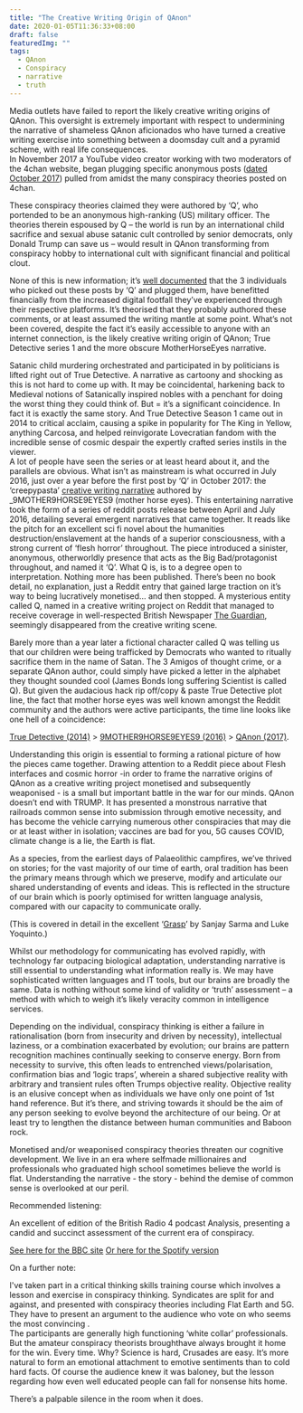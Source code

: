 ```yaml
---
title: "The Creative Writing Origin of QAnon"
date: 2020-01-05T11:36:33+08:00
draft: false
featuredImg: ""
tags: 
  - QAnon
  - Conspiracy
  - narrative
  - truth
---
```



Media outlets have failed to report the likely creative writing origins of QAnon.  This oversight is extremely important with respect to undermining the narrative of shameless QAnon aficionados who have turned a creative writing exercise into something between a doomsday cult and a pyramid scheme, with real life consequences.  
In November 2017 a YouTube video creator working with two moderators of the 4chan website, began plugging specific anonymous posts ([dated October 2017](https://nymag.com/intelligencer/2017/12/qanon-4chan-the-storm-conspiracy-explained.html)) pulled from amidst the many conspiracy theories posted on 4chan.

These conspiracy theories claimed they were authored by ‘Q’, who portended to be an anonymous high-ranking (US) military officer.  The theories therein espoused by Q – the world is run by an international child sacrifice and sexual abuse satanic cult controlled by senior democrats, only Donald Trump can save us – would result in QAnon transforming from conspiracy hobby to international cult with significant financial and political clout.

None of this is new information; it’s [well documented](https://www.nbcnews.com/tech/tech-news/how-three-conspiracy-theorists-took-q-sparked-qanon-n900531) that the 3 individuals who picked out these posts by ‘Q’ and plugged them, have benefitted financially from the increased digital footfall they’ve experienced through their respective platforms.  It’s theorised that they probably authored these comments, or at least assumed the writing mantle at some point.  What’s not been covered, despite the fact it’s easily accessible to anyone with an internet connection, is the likely creative writing origin of QAnon; True Detective series 1 and the more obscure MotherHorseEyes narrative.

Satanic child murdering orchestrated and participated in by politicians is lifted right out of True Detective.  A narrative as cartoony and shocking as this is not hard to come up with.  It may be coincidental, harkening back to Medieval notions of Satanically inspired nobles with a penchant for doing the worst thing they could think of.  But = it’s a significant coincidence.   In fact it is exactly the same story.  And True Detective Season 1 came out in 2014 to critical acclaim, causing a spike in popularity for The King in Yellow, anything Carcosa, and helped reinvigorate Lovecratian fandom with the incredible sense of cosmic despair the expertly crafted series instils in the viewer.  
A lot of people have seen the series or at least heard about it, and the parallels are obvious.  What isn’t as mainstream is what occurred in July 2016, just over a year before the first post by ‘Q’ in October 2017: the ‘creepypasta’ [creative writing narrative](https://www.reddit.com/r/9M9H9E9/wiki/narrative) authored by _9MOTHER9HORSE9EYES9 (mother horse eyes).
This entertaining narrative took the form of a series of reddit posts release between April and July 2016, detailing several emergent narratives that came together.  It reads like the pitch for an excellent sci fi novel about the humanities destruction/enslavement at the hands of a superior consciousness, with a strong current of ‘flesh horror’ throughout.  The piece introduced a sinister, anonymous, otherworldly presence that acts as the Big Bad/protagonist throughout, and named it ‘Q’.  What Q is, is to a degree open to interpretation.  Nothing more has been published.  There’s been no book detail, no explanation, just a Reddit entry that gained large traction on it’s way to being lucratively monetised… and then stopped.  A mysterious entity called Q, named in a creative writing project on Reddit that managed to receive coverage in well-respected British Newspaper [The Guardian](https://www.theguardian.com/technology/2016/may/05/9mother9horse9eyes9-the-mysterious-tale-terrifying-reddit), seemingly disappeared from the creative writing scene.

Barely more than a year later a fictional character called Q was telling us that our children were being trafficked by Democrats who wanted to ritually sacrifice them in the name of Satan.  The 3 Amigos of thought crime, or a separate QAnon author, could simply have picked a letter in the alphabet they thought sounded cool (James Bonds long suffering Scientist is called Q).  But given the audacious hack rip off/copy & paste True Detective plot line, the fact that mother horse eyes was well known amongst the Reddit community and the authors were active participants, the time line looks like one hell of a coincidence: 

[True Detective (2014)](https://en.wikipedia.org/wiki/True_Detective_(season_1)) > [9MOTHER9HORSE9EYES9 (2016)](https://www.reddit.com/r/9M9H9E9/wiki/narrative) > [QAnon (2017)](https://www.wsj.com/articles/what-is-qanon-what-we-know-about-the-conspiracy-theory-11597694801).

Understanding this origin is essential to forming a rational picture of how the pieces came together.  Drawing attention to a Reddit piece about Flesh interfaces and cosmic horror -in order to frame the narrative origins of QAnon as a creative writing project monetised and subsequently weaponised - is a small but important battle in the war for our minds.  QAnon doesn’t end with TRUMP.  It has presented a monstrous narrative that railroads common sense into submission through emotive necessity, and has become the vehicle carrying numerous other conspiracies that may die or at least wither in isolation; vaccines are bad for you, 5G causes COVID, climate change is a lie, the Earth is flat.  

As a species, from the earliest days of Palaeolithic campfires, we’ve thrived on stories; for the vast majority of our time of earth, oral tradition has been the primary means through which we preserve, modify and articulate our shared understanding of events and ideas.  This is reflected in the structure of our brain which is poorly optimised for written language analysis, compared with our capacity to communicate orally.  

(This is covered in detail in the excellent ‘[Grasp](https://www.penguinrandomhouse.com/books/546526/grasp-by-sanjay-sarma-with-luke-yoquinto/)’ by Sanjay Sarma and Luke Yoquinto.)

Whilst our methodology for communicating has evolved rapidly, with technology far outpacing biological adaptation, understanding narrative is still essential to understanding what information really is.  We may have sophisticated written languages and IT tools, but our brains are broadly the same.  Data is nothing without some kind of validity or ‘truth’ assessment – a method with which to weigh it’s likely veracity common in intelligence services. 

Depending on the individual, conspiracy thinking is either a failure in rationalisation (born from insecurity and driven by necessity), intellectual laziness, or a combination exacerbated by evolution;  our brains are pattern recognition machines continually seeking to conserve energy.  Born from necessity to survive, this often leads to entrenched views/polarisation, confirmation bias and ‘logic traps’, wherein a shared subjective reality with arbitrary and transient rules often Trumps objective reality.  Objective reality is an elusive concept when as individuals we have only one point of 1st hand reference.  But it’s there, and striving towards it should be the aim of any person seeking to evolve beyond the architecture of our being.  Or at least try to lengthen the distance between human communities and Baboon rock.

Monetised and/or weaponised conspiracy theories threaten our cognitive development.  We live in an era where selfmade millionaires and professionals who graduated high school sometimes believe the world is flat.  Understanding the narrative - the story - behind the demise of common sense is overlooked at our peril.




Recommended listening:

An excellent of edition of the British Radio 4 podcast Analysis, presenting a candid and succinct assessment of the current era of conspiracy.

[See here for the BBC site](https://www.bbc.co.uk/programmes/b006r4vz/topics/Conspiracy_theories)
[Or here for the Spotify version](https://open.spotify.com/episode/50s0eEu3Fa0wodmHsDlhhY)






On a further note:

I've taken part in a critical thinking skills training course which involves a lesson and exercise in conspiracy thinking.  Syndicates are split for and against, and presented with conspiracy theories including Flat Earth and 5G.  They have to present an argument to the audience who vote on who seems the most convincing .  
The participants are generally high functioning ‘white collar’ professionals.  But the amateur conspiracy theorists broughthave always brought it home for the win.  Every time. Why?  Science is hard, Crusades are easy.  It’s more natural to form an emotional attachment to emotive sentiments than to cold hard facts.  Of course the audience knew it was baloney, but the lesson regarding how even well educated people can fall for nonsense hits home.  

There’s a palpable silence in the room when it does.




